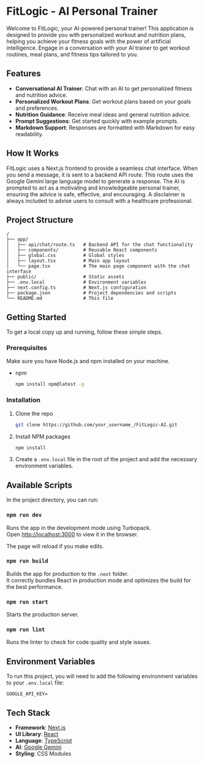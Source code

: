 # FitLogic - AI Personal Trainer

Welcome to FitLogic, your AI-powered personal trainer! This application is designed to provide you with personalized workout and nutrition plans, helping you achieve your fitness goals with the power of artificial intelligence. Engage in a conversation with your AI trainer to get workout routines, meal plans, and fitness tips tailored to you.

## Features

- **Conversational AI Trainer**: Chat with an AI to get personalized fitness and nutrition advice.
- **Personalized Workout Plans**: Get workout plans based on your goals and preferences.
- **Nutrition Guidance**: Receive meal ideas and general nutrition advice.
- **Prompt Suggestions**: Get started quickly with example prompts.
- **Markdown Support**: Responses are formatted with Markdown for easy readability.

## How It Works

FitLogic uses a Next.js frontend to provide a seamless chat interface. When you send a message, it is sent to a backend API route. This route uses the Google Gemini large language model to generate a response. The AI is prompted to act as a motivating and knowledgeable personal trainer, ensuring the advice is safe, effective, and encouraging. A disclaimer is always included to advise users to consult with a healthcare professional.

## Project Structure

```
/
├── app/
│   ├── api/chat/route.ts   # Backend API for the chat functionality
│   ├── components/         # Reusable React components
│   ├── global.css          # Global styles
│   ├── layout.tsx          # Main app layout
│   └── page.tsx            # The main page component with the chat interface
├── public/                 # Static assets
├── .env.local              # Environment variables
├── next.config.ts          # Next.js configuration
├── package.json            # Project dependencies and scripts
└── README.md               # This file
```

## Getting Started

To get a local copy up and running, follow these simple steps.

### Prerequisites

Make sure you have Node.js and npm installed on your machine.

- npm
  ```sh
  npm install npm@latest -g
  ```

### Installation

1.  Clone the repo
    ```sh
    git clone https://github.com/your_username_/FitLogic-AI.git
    ```
2.  Install NPM packages
    ```sh
    npm install
    ```
3.  Create a `.env.local` file in the root of the project and add the necessary environment variables.

## Available Scripts

In the project directory, you can run:

### `npm run dev`

Runs the app in the development mode using Turbopack.\
Open [http://localhost:3000](http://localhost:3000) to view it in the browser.

The page will reload if you make edits.

### `npm run build`

Builds the app for production to the `.next` folder.\
It correctly bundles React in production mode and optimizes the build for the best performance.

### `npm run start`

Starts the production server.

### `npm run lint`

Runs the linter to check for code quality and style issues.

## Environment Variables

To run this project, you will need to add the following environment variables to your `.env.local` file:

`GOOGLE_API_KEY=`

## Tech Stack

- **Framework**: [Next.js](https://nextjs.org/)
- **UI Library**: [React](https://reactjs.org/)
- **Language**: [TypeScript](https://www.typescriptlang.org/)
- **AI**: [Google Gemini](https://ai.google.dev/)
- **Styling**: CSS Modules
